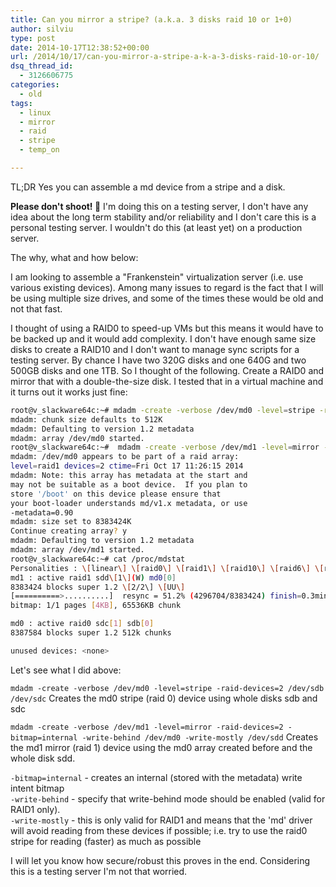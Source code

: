 ```yaml
---
title: Can you mirror a stripe? (a.k.a. 3 disks raid 10 or 1+0)
author: silviu
type: post
date: 2014-10-17T12:38:52+00:00
url: /2014/10/17/can-you-mirror-a-stripe-a-k-a-3-disks-raid-10-or-10/
dsq_thread_id:
  - 3126606775
categories:
  - old
tags:
  - linux
  - mirror
  - raid
  - stripe
  - temp_on

---
```

TL;DR Yes you can assemble a md device from a stripe and a disk.

**Please don't shoot! 🙂** I'm doing this on a testing server, I don't have any idea about the long term stability and/or reliability and I don't care this is a personal testing server. I wouldn't do this (at least yet) on a production server.

The why, what and how below:

I am looking to assemble a "Frankenstein" virtualization server (i.e. use various existing devices). Among many issues to regard is the fact that I will be using multiple size drives, and some of the times these would be old and not that fast.

I thought of using a RAID0 to speed-up VMs but this means it would have to be backed up and it would add complexity. I don't have enough same size disks to create a RAID10 and I don't want to manage sync scripts for a testing server. By chance I have two 320G disks and one 640G and two 500GB disks and one 1TB. So I thought of the following. Create a RAID0 and mirror that with a double-the-size disk. I tested that in a virtual machine and it turns out it works just fine:

```bash
root@v_slackware64c:~# mdadm -create -verbose /dev/md0 -level=stripe -raid-devices=2 /dev/sdb /dev/sdc
mdadm: chunk size defaults to 512K
mdadm: Defaulting to version 1.2 metadata
mdadm: array /dev/md0 started.
root@v_slackware64c:~#  mdadm -create -verbose /dev/md1 -level=mirror -raid-devices=2 -bitmap=internal -write-behind /dev/md0 -write-mostly /dev/sdd
mdadm: /dev/md0 appears to be part of a raid array:
level=raid1 devices=2 ctime=Fri Oct 17 11:26:15 2014
mdadm: Note: this array has metadata at the start and
may not be suitable as a boot device.  If you plan to
store '/boot' on this device please ensure that
your boot-loader understands md/v1.x metadata, or use
-metadata=0.90
mdadm: size set to 8383424K
Continue creating array? y
mdadm: Defaulting to version 1.2 metadata
mdadm: array /dev/md1 started.
root@v_slackware64c:~# cat /proc/mdstat
Personalities : \[linear\] \[raid0\] \[raid1\] \[raid10\] \[raid6\] \[raid5\] \[raid4\] \[multipath\]
md1 : active raid1 sdd\[1\](W) md0[0]
8383424 blocks super 1.2 \[2/2\] \[UU\]
[==========>..........]  resync = 51.2% (4296704/8383424) finish=0.3min speed=204604K/sec
bitmap: 1/1 pages [4KB], 65536KB chunk

md0 : active raid0 sdc[1] sdb[0]
8387584 blocks super 1.2 512k chunks

unused devices: <none>
```

Let's see what I did above:


`mdadm -create -verbose /dev/md0 -level=stripe -raid-devices=2 /dev/sdb /dev/sdc`
Creates the md0 stripe (raid 0) device using whole disks sdb and sdc

`mdadm -create -verbose /dev/md1 -level=mirror -raid-devices=2 -bitmap=internal -write-behind /dev/md0 -write-mostly /dev/sdd`
Creates the md1 mirror (raid 1) device using the md0 array created before and the whole disk sdd.



`-bitmap=internal` - creates an internal (stored with the metadata) write intent bitmap  
`-write-behind` - specify that write-behind mode should be enabled (valid for RAID1 only).  
`-write-mostly` - this is only valid for RAID1 and means that the 'md' driver will avoid reading from these devices if possible; i.e. try to use the raid0 stripe for reading (faster) as much as possible

I will let you know how secure/robust this proves in the end. Considering this is a testing server I'm not that worried.